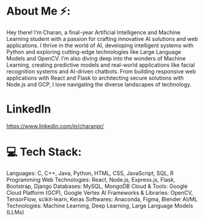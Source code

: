 # About Me ⚡️:
Hey there! I’m Charan, a final-year Artificial Intelligence and Machine Learning student with a passion for crafting innovative AI solutions and web applications. I thrive in the world of AI, developing intelligent systems with Python and exploring cutting-edge technologies like Large Language Models and OpenCV. I’m also diving deep into the wonders of Machine Learning, creating predictive models and real-world applications like facial recognition systems and AI-driven chatbots. From building responsive web applications with React and Flask to architecting secure solutions with Node.js and GCP, I love navigating the diverse landscapes of technology.

# LinkedIn
https://www.linkedin.com/in/charanpr/

# 💻 Tech Stack:

Languages: C, C++, Java, Python, HTML, CSS, JavaScript, SQL, R Programming
Web Technologies: React, Node.js, Express.js, Flask, Bootstrap, Django
Databases: MySQL, MongoDB
Cloud & Tools: Google Cloud Platform (GCP), Google Vertex AI
Frameworks & Libraries: OpenCV, TensorFlow, scikit-learn, Keras
Softwares: Anaconda, Figma, Blender
AI/ML Technologies: Machine Learning, Deep Learning, Large Language Models (LLMs)
